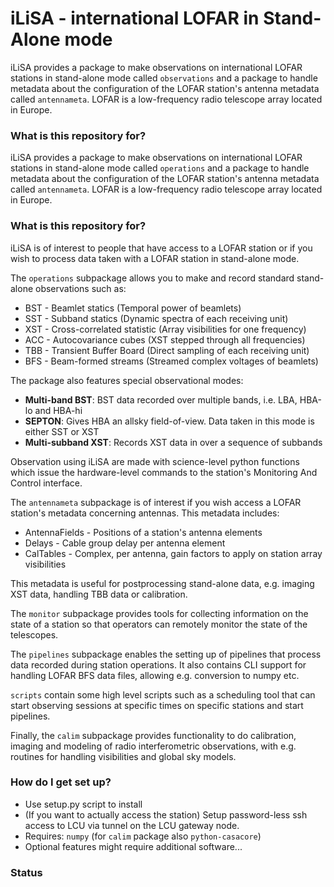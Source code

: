 # iLiSA - international LOFAR in Stand-Alone mode #

iLiSA provides a package to make observations on international LOFAR stations in
stand-alone mode called `observations` and a package to handle metadata about
the configuration of the LOFAR station's antenna metadata called `antennameta`.
LOFAR is a low-frequency radio telescope array located in Europe.

### What is this repository for? ###

iLiSA provides a package to make observations on international LOFAR stations in
stand-alone mode called `operations` and a package to handle metadata about
the configuration of the LOFAR station's antenna metadata called `antennameta`.
LOFAR is a low-frequency radio telescope array located in Europe.

### What is this repository for? ###

iLiSA is of interest to people that have access to a LOFAR station or if you
wish to process data taken with a LOFAR station in stand-alone mode.

The `operations` subpackage allows you to make and record standard stand-alone
observations such as:

* BST - Beamlet statics (Temporal power of beamlets)
* SST - Subband statics (Dynamic spectra of each receiving unit)
* XST - Cross-correlated statistic (Array visibilities for one frequency)
* ACC - Autocovariance cubes (XST stepped through all frequencies)
* TBB - Transient Buffer Board (Direct sampling of each receiving unit)
* BFS - Beam-formed streams (Streamed complex voltages of beamlets)

The package also features special observational modes:

* **Multi-band BST**:
  BST data recorded over multiple bands, i.e. LBA, HBA-lo and HBA-hi
* **SEPTON**:
  Gives HBA an allsky field-of-view. Data taken in this mode is either SST or XST
* **Multi-subband XST**:
  Records XST data in over a sequence of subbands 
 
Observation using iLiSA are made with science-level python functions which issue
the hardware-level commands to the station's Monitoring And Control interface.

The `antennameta` subpackage is of interest if you wish access a LOFAR station's
metadata concerning antennas. This metadata includes:

* AntennaFields - Positions of a station's antenna elements 
* Delays - Cable group delay per antenna element
* CalTables - Complex, per antenna, gain factors to apply on station array
  visibilities

This metadata is useful for postprocessing stand-alone data, e.g. imaging XST
data, handling TBB data or calibration.

The `monitor` subpackage provides tools for collecting information on the state
of a station so that operators can remotely monitor the state of the telescopes.

The `pipelines` subpackage enables the setting up of pipelines that process
data recorded during station operations. It also contains CLI support for
handling LOFAR BFS data files, allowing e.g. conversion to numpy etc.

`scripts` contain some high level scripts such as a scheduling tool that can
start observing sessions at specific times on specific stations and start
pipelines.

Finally, the `calim` subpackage provides functionality to do calibration,
imaging and modeling of radio interferometric observations, with e.g. routines
for handling visibilities and global sky models.

### How do I get set up? ###

* Use setup.py script to install
* (If you want to actually access the station) Setup password-less ssh access to
  LCU via tunnel on the LCU gateway node.
* Requires: `numpy` (for `calim` package also `python-casacore`)
* Optional features might require additional software...

### Status ###

